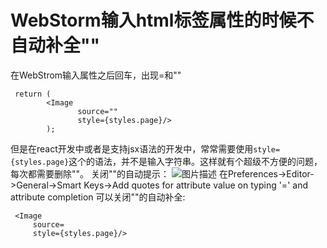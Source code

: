 # WebStorm输入html标签属性的时候不自动补全""

在WebStrom输入属性之后回车，出现=和""
```
 return (
        <Image
               source=""
               style={styles.page}/>
        );
```

但是在react开发中或者是支持jsx语法的开发中，常常需要使用`style={styles.page}`这个的语法，并不是输入字符串。这样就有个超级不方便的问题，每次都需要删除""。
关闭""的自动提示：
![图片描述][1]
在Preferences->Editor->General->Smart Keys->Add quotes for attribute value on typing '=' and attribute completion
可以关闭""的自动补全:
```
 <Image
     source=
     style={styles.page}/>
```


  [1]: /img/bVteuj













